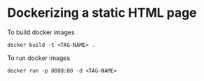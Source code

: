 # Dockerizing a static HTML page 

To build docker images

```
docker build -t <TAG-NAME> .
```

To run docker images

```
docker run -p 8080:80 -d <TAG-NAME>
```
